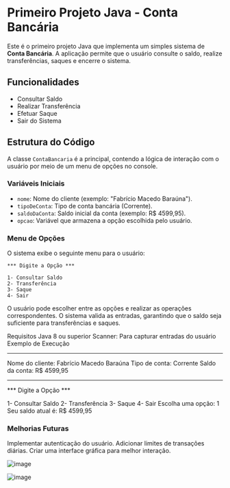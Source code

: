 # Primeiro Projeto Java - Conta Bancária

Este é o primeiro projeto Java que implementa um simples sistema de **Conta Bancária**. A aplicação permite que o usuário consulte o saldo, realize transferências, saques e encerre o sistema.

## Funcionalidades

- Consultar Saldo
- Realizar Transferência
- Efetuar Saque
- Sair do Sistema

## Estrutura do Código

A classe `ContaBancaria` é a principal, contendo a lógica de interação com o usuário por meio de um menu de opções no console.

### Variáveis Iniciais

- `nome`: Nome do cliente (exemplo: "Fabrício Macedo Baraúna").
- `tipoDeConta`: Tipo de conta bancária (Corrente).
- `saldoDaConta`: Saldo inicial da conta (exemplo: R$ 4599,95).
- `opcao`: Variável que armazena a opção escolhida pelo usuário.

### Menu de Opções

O sistema exibe o seguinte menu para o usuário:

```text
*** Digite a Opção ***

1- Consultar Saldo
2- Transferência
3- Saque
4- Sair
```
O usuário pode escolher entre as opções e realizar as operações correspondentes. O sistema valida as entradas, garantindo que o saldo seja suficiente para transferências e saques.

Requisitos
Java 8 ou superior
Scanner: Para capturar entradas do usuário
Exemplo de Execução

**********************************
Nome do cliente: Fabrício Macedo Baraúna
Tipo de conta: Corrente
Saldo da conta: R$ 4599,95
**********************************

*** Digite a Opção ***

1- Consultar Saldo
2- Transferência
3- Saque
4- Sair
Escolha uma opção: 1
Seu saldo atual é: R$ 4599,95

### Melhorias Futuras
Implementar autenticação do usuário.
Adicionar limites de transações diárias.
Criar uma interface gráfica para melhor interação.

![image](https://github.com/user-attachments/assets/a54faa40-e991-416f-82aa-9c0403043c4e)


![image](https://github.com/user-attachments/assets/cf924115-812e-446b-ba49-74a13c0bec8e)


